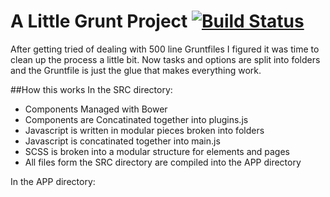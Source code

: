 # A Little Grunt Project [![Build Status](https://travis-ci.org/erikakers/grunt.png?branch=master)](https://travis-ci.org/erikakers/grunt)

After getting tried of dealing with 500 line Gruntfiles I figured it was time to clean up the process a little bit. Now tasks and options are split into folders and the Gruntfile is just the glue that makes everything work. 

##How this works
In the SRC directory:
- Components Managed with Bower
- Components are Concatinated together into plugins.js
- Javascript is written in modular pieces broken into folders
- Javascript is concatinated together into main.js
- SCSS is broken into a modular structure for elements and pages
- All files form the SRC directory are compiled into the APP directory

In the APP directory:
